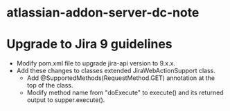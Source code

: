 # atlassian-addon-server-dc-note

# Upgrade to Jira 9 guidelines

- Modify pom.xml file to upgrade jira-api version to 9.x.x.
- Add these changes to classes extended JiraWebActionSupport class.
  - Add @SupportedMethods(RequestMethod.GET) annotation at the top of the class.
  - Modify method name from "doExecute" to execute() and its returned output to supper.execute().
